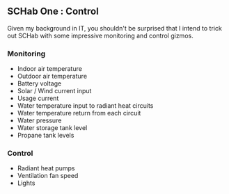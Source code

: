 ## SCHab One : Control

Given my background in IT, you shouldn't be surprised that I intend to trick out SCHab with some impressive monitoring and control gizmos.

### Monitoring
* Indoor air temperature
* Outdoor air temperature
* Battery voltage
* Solar / Wind current input
* Usage current
* Water temperature input to radiant heat circuits
* Water temperature return from each circuit
* Water pressure
* Water storage tank level
* Propane tank levels

### Control
* Radiant heat pumps
* Ventilation fan speed
* Lights

